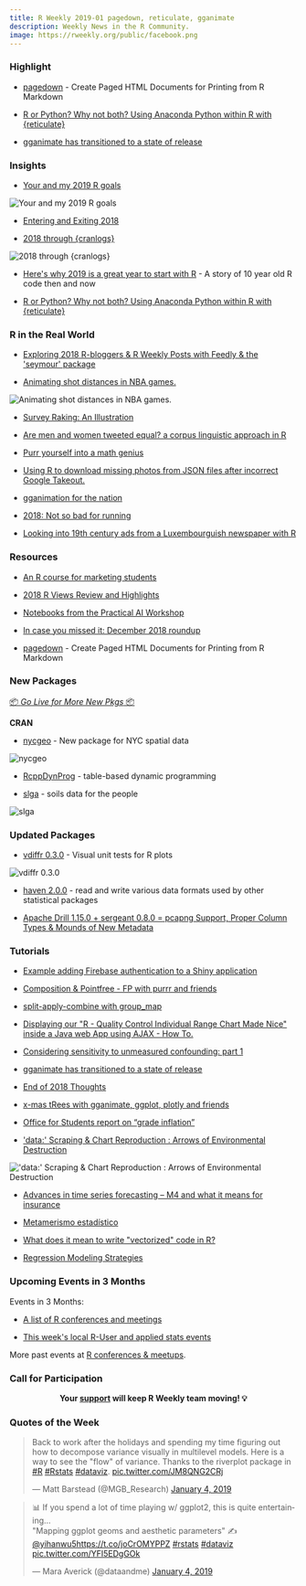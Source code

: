 ```yaml
---
title: R Weekly 2019-01 pagedown, reticulate, gganimate
description: Weekly News in the R Community.
image: https://rweekly.org/public/facebook.png
---
```


###  Highlight

+ [pagedown](https://pagedown.rbind.io/) - Create Paged HTML Documents for Printing from R Markdown

+ [R or Python? Why not both? Using Anaconda Python within R with {reticulate}](https://www.brodrigues.co/blog/2018-12-30-reticulate/)

+ [gganimate has transitioned to a state of release](https://www.data-imaginist.com/2019/gganimate-has-transitioned-to-a-state-of-release/)

### Insights


+ [Your and my 2019 R goals](https://masalmon.eu/2019/01/01/r-goals/)

![Your and my 2019 R goals](https://raw.githubusercontent.com/rweekly/image/master/2019/01/lollipop-201901.png)

+ [Entering and Exiting 2018](https://www.data-imaginist.com/2019/entering-and-exiting-2018/)

+ [2018 through {cranlogs}](https://colinfay.me/12-months-cranlogs/)

![2018 through {cranlogs}](https://raw.githubusercontent.com/rweekly/image/master/2019/01/ccranlogs2018.png)

+ [Here's why 2019 is a great year to start with R](https://jozefhajnala.gitlab.io/r/r908-10-year-old-code/) - A story of 10 year old R code then and now

+ [R or Python? Why not both? Using Anaconda Python within R with {reticulate}](https://www.brodrigues.co/blog/2018-12-30-reticulate/)

### R in the Real World

+ [Exploring 2018 R-bloggers & R Weekly Posts with Feedly & the 'seymour' package](https://rud.is/b/2018/12/31/exploring-2018-r-bloggers-r-weekly-posts-with-feedly-the-seymour-package/)

+ [Animating shot distances in NBA games.](https://luisdva.github.io/rstats/bball-shots/)

![Animating shot distances in NBA games.](https://raw.githubusercontent.com/rweekly/image/master/2019/01/bballjh.gif)

+ [Survey Raking: An Illustration](https://datawookie.netlify.com/blog/2018/12/survey-raking-an-illustration/)

+ [Are men and women tweeted equal? a corpus linguistic approach in R](https://peerchristensen.netlify.com/post/what-twitter-says-about-men-and-women-a-corpus-linguistic-approach-in-r/)

+ [Purr yourself into a math genius](http://staff.math.su.se/hoehle/blog/2019/01/04/mathgenius.html)

+ [Using R to download missing photos from JSON files after incorrect Google Takeout. ](https://dataplayground.netlify.com/blog/google-takeout-missing-photos-download-them-on-your-own/)


+ [gganimation for the nation](https://www.johnmackintosh.com/2019-01-06-gganimation-for-the-nation/)


+ [2018: Not so bad for running](http://dirk.eddelbuettel.com/blog/2018/12/31#2018_strava_stats)


+ [Looking into 19th century ads from a Luxembourguish newspaper with R](https://www.brodrigues.co/blog/2019-01-04-newspapers/)



###  Resources

+ [An R course for marketing students](https://bookdown.org/content/1340/)

+ [2018 R Views Review and Highlights](https://rviews.rstudio.com/2019/01/02/2018-r-views-highlights/)


+ [Notebooks from the Practical AI Workshop](https://blog.revolutionanalytics.com/2019/01/notebooks-from-the-practical-ai-workshop.html)

+ [In case you missed it: December 2018 roundup](https://blog.revolutionanalytics.com/2019/01/in-case-you-missed-it-december-2018-roundup.html)

+ [pagedown](https://pagedown.rbind.io/) - Create Paged HTML Documents for Printing from R Markdown

###  New Packages

<p class="added-hostname"><a href="https://rweekly.org/live" target="_blank" class="externalLink">📦 <i>Go Live for More New Pkgs</i> 📦</a></p>

**CRAN**

+ [nycgeo](https://nycgeo.mattherman.info) - New package for NYC spatial data

![nycgeo](https://raw.githubusercontent.com/rweekly/image/master/2019/01/nycgeo.png)

+ [RcppDynProg](http://www.win-vector.com/blog/2018/12/introducing-rcppdynprog/) - table-based dynamic programming

+ [slga](https://obrl-soil.github.io/slga-announcement/) - soils data for the people

![slga](https://raw.githubusercontent.com/rweekly/image/master/2019/01/clayplot.png)



### Updated Packages

+ [vdiffr 0.3.0](https://github.com/lionel-/vdiffr) - Visual unit tests for R plots

![vdiffr 0.3.0](https://raw.githubusercontent.com/rweekly/image/master/2019/01/rstudio-vdiffr.png)

+ [haven 2.0.0](https://haven.tidyverse.org/) - read and write various data formats used by other statistical packages


+ [Apache Drill 1.15.0 + sergeant 0.8.0 = pcapng Support, Proper Column Types & Mounds of New Metadata](https://rud.is/b/2019/01/02/apache-drill-1-15-0-sergeant-0-8-0-pcapng-support-proper-column-types-mounds-of-new-metadata/)

###  Tutorials

+ [Example adding Firebase authentication to a Shiny application](https://www.tychobra.com/posts/2019-01-03-firebasse-auth-wtih-shiny/)

+ [Composition & Pointfree - FP with purrr and friends](https://www.eokodie.com/blog/functional-programming-helpers-from-purrr-and-friends-part-2-composition/)

+ [split-apply-combine with group_map](https://coolbutuseless.github.io/2018/12/31/split-apply-combine-with-group_map/)

+ [Displaying our "R - Quality Control Individual Range Chart Made Nice" inside a Java web App using AJAX - How To.](https://laranikalranalytics.blogspot.com/2019/01/displaying-our-r-quality-control.html)

+ [Considering sensitivity to unmeasured confounding: part 1](https://www.rdatagen.net/post/what-does-it-mean-if-findings-are-sensitive-to-unmeasured-confounding/)

+ [gganimate has transitioned to a state of release](https://www.data-imaginist.com/2019/gganimate-has-transitioned-to-a-state-of-release/)

+ [End of 2018 Thoughts](https://r-tastic.co.uk/post/end-of-2018-thoughts/)

+ [x-mas tRees with gganimate, ggplot, plotly and friends](http://smarterpoland.pl/index.php/2019/01/x-mas-trees-with-gganimate-ggplot-plotly-and-friends/)

+ [Office for Students report on “grade inflation”](https://statgeek.net/2019/01/02/office-for-students-report-on-grade-inflation/)

+ ['data:' Scraping & Chart Reproduction : Arrows of Environmental Destruction](https://rud.is/b/2019/01/03/data-scraping-chart-reproduction-arrows-of-environmental-destruction/)

!['data:' Scraping & Chart Reproduction : Arrows of Environmental Destruction](https://raw.githubusercontent.com/rweekly/image/master/2019/01/arrow-chart-makeover.png)

+ [Advances in time series forecasting – M4 and what it means for insurance](http://ronaldrichman.co.za/2018/12/31/advances-in-time-series-forecasting-m4-and-what-it-means-for-insurance/)

+ [Metamerismo estadístico](https://eliocamp.github.io/codigo-r/2019/01/metamerismo-estad%C3%ADstico/)

+ [What does it mean to write "vectorized" code in R?](http://www.win-vector.com/blog/2019/01/what-does-it-mean-to-write-vectorized-code-in-r/)

+ [Regression Modeling Strategies](http://fharrell.com/talk/rmscsp/)


<!--<div class="post-more-begi
n"></div><div class="post-more-end"></div>-->

###  Upcoming Events in 3 Months

Events in 3 Months:

+ [A list of R conferences and meetings](https://jumpingrivers.github.io/meetingsR/events.html)


+ [This week's local R-User and applied stats events](https://community.rstudio.com/c/irl)

More past events at [R conferences & meetups](https://conf.rweekly.org).




###  Call for Participation



<p class="hide-support added-hostname support-rweekly" style="text-align: center;font-weight: bold;">Your <a class="non-visited externalLink" href="https://www.patreon.com/rweekly" onclick="pas(this)">support</a> will keep R Weekly team moving! 💡</p>

###  Quotes of the Week

<blockquote class="twitter-tweet" data-lang="en"><p lang="en" dir="ltr">Back to work after the holidays and spending my time figuring out how to decompose variance visually in multilevel models. Here is a way to see the &quot;flow&quot; of variance. Thanks to the riverplot package in <a href="https://twitter.com/hashtag/R?src=hash&amp;ref_src=twsrc%5Etfw">#R</a> <a href="https://twitter.com/hashtag/Rstats?src=hash&amp;ref_src=twsrc%5Etfw">#Rstats</a> <a href="https://twitter.com/hashtag/dataviz?src=hash&amp;ref_src=twsrc%5Etfw">#dataviz</a>. <a href="https://t.co/JM8QNG2CRj">pic.twitter.com/JM8QNG2CRj</a></p>&mdash; Matt Barstead (@MGB_Research) <a href="https://twitter.com/MGB_Research/status/1081274645817577478?ref_src=twsrc%5Etfw">January 4, 2019</a></blockquote>

<blockquote class="twitter-tweet" data-lang="en"><p lang="en" dir="ltr">📊 If you spend a lot of time playing w/ ggplot2, this is quite entertaining…<br>&quot;Mapping ggplot geoms and aesthetic parameters&quot; ✍️ <a href="https://twitter.com/yihanwu5?ref_src=twsrc%5Etfw">@yihanwu5</a><a href="https://t.co/joCrOMYPPZ">https://t.co/joCrOMYPPZ</a> <a href="https://twitter.com/hashtag/rstats?src=hash&amp;ref_src=twsrc%5Etfw">#rstats</a> <a href="https://twitter.com/hashtag/dataviz?src=hash&amp;ref_src=twsrc%5Etfw">#dataviz</a> <a href="https://t.co/YFI5EDgGOk">pic.twitter.com/YFI5EDgGOk</a></p>&mdash; Mara Averick (@dataandme) <a href="https://twitter.com/dataandme/status/1081249450646011906?ref_src=twsrc%5Etfw">January 4, 2019</a></blockquote>

